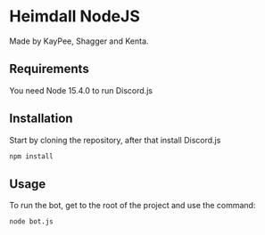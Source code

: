 # Heimdall NodeJS
Made by KayPee, Shagger and Kenta.

## Requirements
You need Node 15.4.0 to run Discord.js

## Installation
Start by cloning the repository, after that install Discord.js
```bash
npm install
```

## Usage
To run the bot, get to the root of the project and use the command:
```bash
node bot.js
```
